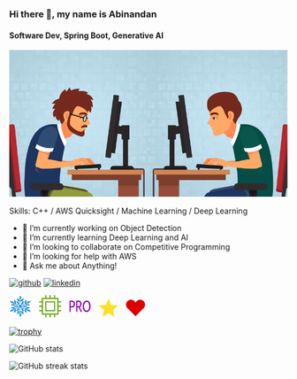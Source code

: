 ### Hi there 👋, my name is Abinandan
#### Software Dev, Spring Boot, Generative AI
![Machine Learning Engineer, Competitive Coder C++](https://github.com/Abinandan314/Real-Estate-Price-Prediction-Model/blob/main/1.png)


Skills: C++ / AWS Quicksight / Machine Learning / Deep Learning 

- 🔭 I’m currently working on Object Detection 
- 🌱 I’m currently learning Deep Learning and AI 
- 👯 I’m looking to collaborate on Competitive Programming 
- 🤔 I’m looking for help with AWS 
- 💬 Ask me about Anything! 


[<img src='https://cdn.jsdelivr.net/npm/simple-icons@3.0.1/icons/github.svg' alt='github' height='40'>](https://github.com/Abinandan314)  [<img src='https://cdn.jsdelivr.net/npm/simple-icons@3.0.1/icons/linkedin.svg' alt='linkedin' height='40'>](https://www.linkedin.com/in/https://www.linkedin.com/in/abinandan-v//)  

<a href='https://archiveprogram.github.com/'><img src='https://raw.githubusercontent.com/acervenky/animated-github-badges/master/assets/acbadge.gif' width='40' height='40'></a> <a href='https://docs.github.com/en/developers'><img src='https://raw.githubusercontent.com/acervenky/animated-github-badges/master/assets/devbadge.gif' width='40' height='40'></a> <a href='https://github.com/pricing'><img src='https://raw.githubusercontent.com/acervenky/animated-github-badges/master/assets/pro.gif' width='40' height='40'></a> <a href='https://stars.github.com/'><img src='https://raw.githubusercontent.com/acervenky/animated-github-badges/master/assets/starbadge.gif' width='35' height='35'></a> <a href='https://docs.github.com/en/github/supporting-the-open-source-community-with-github-sponsors'><img src='https://raw.githubusercontent.com/acervenky/animated-github-badges/master/assets/sponsorbadge.gif' width='35' height='35'></a> 

[![trophy](https://github-profile-trophy.vercel.app/?username=Abinandan314)](https://github.com/ryo-ma/github-profile-trophy)

![GitHub stats](https://github-readme-stats.vercel.app/api?username=Abinandan314&show_icons=true)  

![GitHub streak stats](https://github-readme-streak-stats.herokuapp.com/?user=Abinandan314)  

